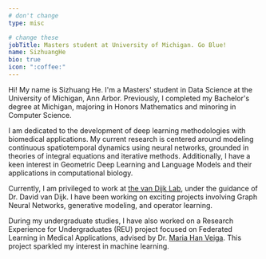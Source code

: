 ```yaml
---
# don't change
type: misc

# change these
jobTitle: Masters student at University of Michigan. Go Blue!
name: SizhuangHe
bio: true
icon: ":coffee:"
---
```


Hi! My name is Sizhuang He. I'm a Masters' student in Data Science at the University of Michigan, Ann Arbor. Previously, I completed my Bachelor's degree at Michigan, majoring in Honors Mathematics and minoring in Computer Science.

I am dedicated to the development of deep learning methodologies with biomedical applications. My current research is centered around modeling continuous spatiotemporal dynamics using neural networks, grounded in theories of integral equations and iterative methods. Additionally, I have a keen interest in Geometric Deep Learning and Language Models and their applications in computational biology.

Currently, I am privileged to work at [the van Dijk Lab](https://www.vandijklab.org/), under the guidance of Dr. David van Dijk. I have been working on exciting projects involving Graph Neural Networks, generative modeling, and operator learning.

During my undergraduate studies, I have also worked on a Research Experience for Undergraduates (REU) project focused on Federated Learning in Medical Applications, advised by Dr. [Maria Han Veiga](https://hanveiga.com/). This project sparkled my interest in machine learning.
